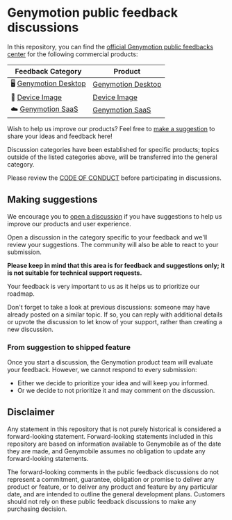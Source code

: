 # Genymotion public feedback discussions

In this repository, you can find the [official Genymotion public feedbacks center](https://github.com/Genymobile/feedback/discussions) for the following commercial products:

| **Feedback Category** | **Product** 	|
|---	|---	|
| 🖥️  [Genymotion Desktop](https://github.com/Genymobile/feedback/discussions/categories/genymotion-desktop) 	| [Genymotion Desktop](https://docs.genymotion.com/desktop) |
| 📱  [Device Image](https://github.com/Genymobile/feedback/discussions/categories/genymotion-device-image) 	| [Device Image](https://docs.genymotion.com/paas/) 	|
|  ☁️ [Genymotion SaaS](https://github.com/Genymobile/feedback/discussions/categories/genymotion-saas) 	| [Genymotion SaaS](https://docs.genymotion.com/saas/) 	|


Wish to help us improve our products? Feel free to [make a suggestion](#making-suggestions) to share your ideas and feedback here!

Discussion categories have been established for specific products; topics outside of the listed categories above, will be transferred into the general category.

Please review the [CODE OF CONDUCT](CODE_OF_CONDUCT.md) before participating in discussions.

## Making suggestions

We encourage you to [open a discussion](https://github.com/Genymobile/feedback/discussions) if you have suggestions to help us improve our products and user experience. 

Open a discussion in the category specific to your feedback and we'll review your suggestions. The community will also be able to react to your submission.

**Please keep in mind that this area is for feedback and suggestions only; it is not suitable for technical support requests.**

Your feedback is very important to us as it helps us to prioritize our roadmap.

Don't forget to take a look at previous discussions: someone may have already posted on a similar topic. If so, you can reply with additional details or upvote the discussion to let know of your support, rather than creating a new discussion.

### From suggestion to shipped feature

Once you start a discussion, the Genymotion product team will evaluate your feedback. However, we cannot respond to every submission:

- Either we decide to prioritize your idea and will keep you informed.
- Or we decide to not prioritize it and may comment on the discussion.

## Disclaimer

Any statement in this repository that is not purely historical is considered a forward-looking statement. Forward-looking statements included in this repository are based on information available to Genymobile as of the date they are made, and Genymobile assumes no obligation to update any forward-looking statements.

The forward-looking comments in the public feedback discussions do not represent a commitment, guarantee, obligation or promise to deliver any product or feature, or to deliver any product and feature by any particular date, and are intended to outline the general development plans. Customers should not rely on these public feedback discussions to make any purchasing decision.
